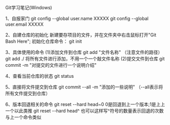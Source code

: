Git学习笔记(Windows)

1、自报家门
git config --global user.name  XXXXX
git config --global user.email XXXXX

2、自建仓库的初始化
新建要存项目的文件，并在文件夹中右击鼠标打开"Git Bash Here";
初始化仓库命令：
git init

3、具体使用的命令
(1)添加文件到仓库
git add "文件名称"  （注意文件的路径）
git add ./      将所有文件进行添加，不用一个一个敲文件名称
(2)提交文件到仓库
git commit -m "对提交的文件进行一个说明介绍"

4、查看当前仓库的状态
git status

5、直接将文件提交到仓库
git commit --all -m "添加的一些说明"        （--all表示将所有文件提交到仓库）

6、版本回退相关的命令
git reset --hard head~0      0是回退到上一个版本;1是上上一个以此类推
git reset --hard head^       也可以这样写^符号的数量表示回退的次数与上一个命令类似